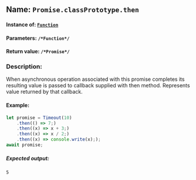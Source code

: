 ## Name: `Promise.classPrototype.then`

#### Instance of: [`Function`](Function.md)

#### Parameters: `/*Function*/`

#### Return value: `/*Promise*/`

### Description:

When asynchronous operation associated with 
this promise completes its resulting value is
passed to callback supplied with then method.
Represents value returned by that callback.

#### Example:

```js
let promise = Timeout(10)
    .then(() => 7;)
    .then((x) => x + 3;)
    .then((x) => x / 2;)
    .then((x) => console.write(x););
await promise;
```

##### Expected output:

```
5
```

